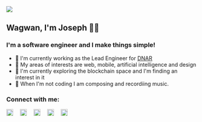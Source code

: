 <img align="center" src="https://res.cloudinary.com/tutcan/image/upload/v1597101398/make_things_simple-min.png"/>

## Wagwan, I'm Joseph 👋🏼

### I'm a software engineer and I make things simple!

- 💼 I'm currently working as the Lead Engineer for [DNAR](https://dnar.io)
- 📡 My areas of interests are web, mobile, artificial intelligence and design
- 🧭 I'm currently exploring the blockchain space and I'm finding an interest in it
- 🎲 When I'm not coding I am composing and recordiing music.

### Connect with me:
[<img align="left" style="margin-right: 18px; width: 18px;" src="https://res.cloudinary.com/tutcan/image/upload/v1597102940/twitter-brands_1.png"/>](https://twitter.com/josephakayesi)

[<img align="left" style="margin-right: 18px; width: 18px;" src="https://res.cloudinary.com/tutcan/image/upload/v1597102940/facebook-brands.png" />](https://www.facebook.com/josephakayesi1)

[<img align="left" style="margin-right: 18px; width: 18px;" src="https://res.cloudinary.com/tutcan/image/upload/v1597102940/linkedin-in-brands.png" />](https://www.linkedin.com/in/josephakayesi/)

[<img align="left" style="margin-right: 18px; width: 18px;" src="https://res.cloudinary.com/tutcan/image/upload/v1597102940/instagram-brands.png" />](https://www.instagram.com/josephakayesi/)

[<img align="left" style="margin-right: 18px; width: 18px;" src="https://res.cloudinary.com/tutcan/image/upload/v1597102940/medium-brands_1.png" />](https://medium.com/@josephakayesi/)
